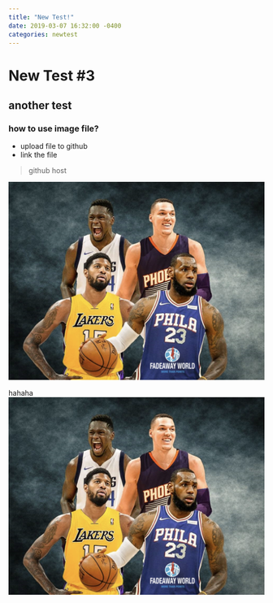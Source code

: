 ```yaml
---
title: "New Test!"
date: 2019-03-07 16:32:00 -0400
categories: newtest
---
```


# New Test #3
## another test
### how to use image file?
- upload file to github
- link the file

> github host 


![alt text](/assets/images/basketball01.png)


hahaha
![alt text](../assets/images/basketball01.png)